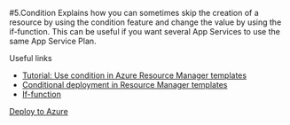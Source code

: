 #5.Condition
Explains how you can sometimes skip the creation of a resource by using the condition feature and change the value by using the 
if-function. This can be useful if you want several App Services to use the same App Service Plan.

Useful links
* [Tutorial: Use condition in Azure Resource Manager templates](https://docs.microsoft.com/en-us/azure/azure-resource-manager/templates/template-tutorial-use-conditions)
* [Conditional deployment in Resource Manager templates](https://docs.microsoft.com/en-us/azure/azure-resource-manager/templates/conditional-resource-deployment)
* [If-function](https://docs.microsoft.com/en-us/azure/azure-resource-manager/templates/template-functions-logical#if)

[Deploy to Azure](https://portal.azure.com/#create/Microsoft.Template/uri/https%3A%2F%2Fraw.githubusercontent.com%2Fnilshedstrom%2FARMTemplatesDeepDive%2Fmaster%2F5.Condition%2Ftemplate.json)

